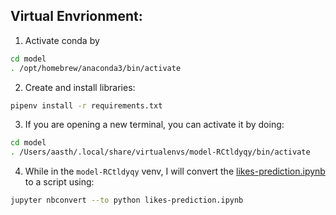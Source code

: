 
## Virtual Envrionment:

1. Activate conda by 
```bash 
cd model
. /opt/homebrew/anaconda3/bin/activate
```

2. Create and install libraries:
```bash 
pipenv install -r requirements.txt
```

3. If you are opening a new terminal, you can activate it by doing:
```bash
cd model
. /Users/aasth/.local/share/virtualenvs/model-RCtldyqy/bin/activate
```

4. While in the `model-RCtldyqy` venv, I will convert the [likes-prediction.ipynb](./likes-prediction.ipynb) to a script using:
```bash 
jupyter nbconvert --to python likes-prediction.ipynb
```